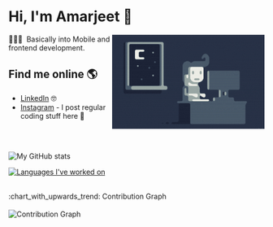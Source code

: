 # Hi, I'm Amarjeet 👋

<img alt="Night Coding" src="https://raw.githubusercontent.com/AVS1508/AVS1508/master/assets/Night-Coding.gif" align="right"/>

👨🏻‍💻 &nbsp;Basically into Mobile and frontend development.

## Find me online 🌎

- <a href="https://www.linkedin.com/in/ansh-mishra-">LinkedIn</a> 🤓
- <a href="https://www.instagram.com/codemanship/">Instagram</a>  - I post regular coding stuff here 🤳

 <br>
 <br>

![My GitHub stats](https://github-readme-stats.vercel.app/api?username=amarjeet987&show_icons=true&theme=radical)

[![Languages I've worked on](https://github-readme-stats.vercel.app/api/top-langs/?username=amarjeet987&layout=compact)](https://github.com/amarjeet987/github-readme-stats)

<br>


<summary>:chart_with_upwards_trend: Contribution Graph </summary>
   <br/>
   <img src="https://activity-graph.herokuapp.com/graph?username=anshmishra010&theme=xcode" alt="Contribution Graph" align="center" />
